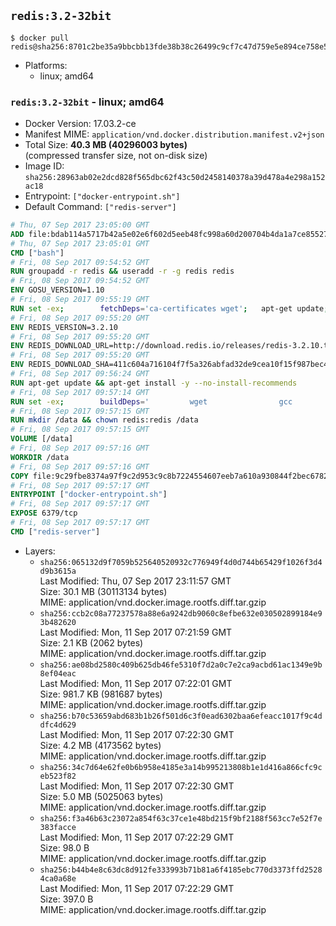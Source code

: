 ## `redis:3.2-32bit`

```console
$ docker pull redis@sha256:8701c2be35a9bbcbb13fde38b38c26499c9cf7c47d759e5e894ce758e51e7dc4
```

-	Platforms:
	-	linux; amd64

### `redis:3.2-32bit` - linux; amd64

-	Docker Version: 17.03.2-ce
-	Manifest MIME: `application/vnd.docker.distribution.manifest.v2+json`
-	Total Size: **40.3 MB (40296003 bytes)**  
	(compressed transfer size, not on-disk size)
-	Image ID: `sha256:28963ab02e2dcd828f565dbc62f43c50d2458140378a39d478a4e298a152ac18`
-	Entrypoint: `["docker-entrypoint.sh"]`
-	Default Command: `["redis-server"]`

```dockerfile
# Thu, 07 Sep 2017 23:05:00 GMT
ADD file:bdab114a5717b42a5e02e6f602d5eeb48fc998a60d200704b4da1a7ce8552775 in / 
# Thu, 07 Sep 2017 23:05:01 GMT
CMD ["bash"]
# Fri, 08 Sep 2017 09:54:52 GMT
RUN groupadd -r redis && useradd -r -g redis redis
# Fri, 08 Sep 2017 09:54:52 GMT
ENV GOSU_VERSION=1.10
# Fri, 08 Sep 2017 09:55:19 GMT
RUN set -ex; 		fetchDeps='ca-certificates wget'; 	apt-get update; 	apt-get install -y --no-install-recommends $fetchDeps; 	rm -rf /var/lib/apt/lists/*; 		dpkgArch="$(dpkg --print-architecture | awk -F- '{ print $NF }')"; 	wget -O /usr/local/bin/gosu "https://github.com/tianon/gosu/releases/download/$GOSU_VERSION/gosu-$dpkgArch"; 	wget -O /usr/local/bin/gosu.asc "https://github.com/tianon/gosu/releases/download/$GOSU_VERSION/gosu-$dpkgArch.asc"; 	export GNUPGHOME="$(mktemp -d)"; 	gpg --keyserver ha.pool.sks-keyservers.net --recv-keys B42F6819007F00F88E364FD4036A9C25BF357DD4; 	gpg --batch --verify /usr/local/bin/gosu.asc /usr/local/bin/gosu; 	rm -r "$GNUPGHOME" /usr/local/bin/gosu.asc; 	chmod +x /usr/local/bin/gosu; 	gosu nobody true; 		apt-get purge -y --auto-remove $fetchDeps
# Fri, 08 Sep 2017 09:55:20 GMT
ENV REDIS_VERSION=3.2.10
# Fri, 08 Sep 2017 09:55:20 GMT
ENV REDIS_DOWNLOAD_URL=http://download.redis.io/releases/redis-3.2.10.tar.gz
# Fri, 08 Sep 2017 09:55:20 GMT
ENV REDIS_DOWNLOAD_SHA=411c604a716104f7f5a326abfad32de9cea10f15f987bec45cf86f315e9e63a0
# Fri, 08 Sep 2017 09:56:24 GMT
RUN apt-get update && apt-get install -y --no-install-recommends 		libc6-i386 	&& rm -rf /var/lib/apt/lists/*
# Fri, 08 Sep 2017 09:57:14 GMT
RUN set -ex; 		buildDeps=' 		wget 				gcc 		gcc-multilib 		libc6-dev-i386 		make 	'; 	apt-get update; 	apt-get install -y $buildDeps --no-install-recommends; 	rm -rf /var/lib/apt/lists/*; 		wget -O redis.tar.gz "$REDIS_DOWNLOAD_URL"; 	echo "$REDIS_DOWNLOAD_SHA *redis.tar.gz" | sha256sum -c -; 	mkdir -p /usr/src/redis; 	tar -xzf redis.tar.gz -C /usr/src/redis --strip-components=1; 	rm redis.tar.gz; 		grep -q '^#define CONFIG_DEFAULT_PROTECTED_MODE 1$' /usr/src/redis/src/server.h; 	sed -ri 's!^(#define CONFIG_DEFAULT_PROTECTED_MODE) 1$!\1 0!' /usr/src/redis/src/server.h; 	grep -q '^#define CONFIG_DEFAULT_PROTECTED_MODE 0$' /usr/src/redis/src/server.h; 		make -C /usr/src/redis -j "$(nproc)" 32bit; 	make -C /usr/src/redis install; 		rm -r /usr/src/redis; 		apt-get purge -y --auto-remove $buildDeps
# Fri, 08 Sep 2017 09:57:15 GMT
RUN mkdir /data && chown redis:redis /data
# Fri, 08 Sep 2017 09:57:15 GMT
VOLUME [/data]
# Fri, 08 Sep 2017 09:57:16 GMT
WORKDIR /data
# Fri, 08 Sep 2017 09:57:16 GMT
COPY file:9c29fbe8374a97f9c2d953c9c8b7224554607eeb7a610a930844f2bec678265c in /usr/local/bin/ 
# Fri, 08 Sep 2017 09:57:17 GMT
ENTRYPOINT ["docker-entrypoint.sh"]
# Fri, 08 Sep 2017 09:57:17 GMT
EXPOSE 6379/tcp
# Fri, 08 Sep 2017 09:57:17 GMT
CMD ["redis-server"]
```

-	Layers:
	-	`sha256:065132d9f7059b525640520932c776949f4d0d744b65429f1026f3d4d9b3615a`  
		Last Modified: Thu, 07 Sep 2017 23:11:57 GMT  
		Size: 30.1 MB (30113134 bytes)  
		MIME: application/vnd.docker.image.rootfs.diff.tar.gzip
	-	`sha256:ccb2c08a77237578a88e6a9242db9060c8efbe632e030502899184e93b482620`  
		Last Modified: Mon, 11 Sep 2017 07:21:59 GMT  
		Size: 2.1 KB (2062 bytes)  
		MIME: application/vnd.docker.image.rootfs.diff.tar.gzip
	-	`sha256:ae08bd2580c409b625db46fe5310f7d2a0c7e2ca9acbd61ac1349e9b8ef04eac`  
		Last Modified: Mon, 11 Sep 2017 07:22:01 GMT  
		Size: 981.7 KB (981687 bytes)  
		MIME: application/vnd.docker.image.rootfs.diff.tar.gzip
	-	`sha256:b70c53659abd683b1b26f501d6c3f0ead6302baa6efeacc1017f9c4ddfc4d629`  
		Last Modified: Mon, 11 Sep 2017 07:22:30 GMT  
		Size: 4.2 MB (4173562 bytes)  
		MIME: application/vnd.docker.image.rootfs.diff.tar.gzip
	-	`sha256:34c7d64e62fe0b6b958e4185e3a14b995213808b1e1d416a866cfc9ceb523f82`  
		Last Modified: Mon, 11 Sep 2017 07:22:30 GMT  
		Size: 5.0 MB (5025063 bytes)  
		MIME: application/vnd.docker.image.rootfs.diff.tar.gzip
	-	`sha256:f3a46b63c23072a854f63c37ce1e48bd215f9bf2188f563cc7e52f7e383facce`  
		Last Modified: Mon, 11 Sep 2017 07:22:29 GMT  
		Size: 98.0 B  
		MIME: application/vnd.docker.image.rootfs.diff.tar.gzip
	-	`sha256:b44b4e8c63dc8d912fe333993b71b81a6f4185ebc770d3373ffd25284ca0a68e`  
		Last Modified: Mon, 11 Sep 2017 07:22:29 GMT  
		Size: 397.0 B  
		MIME: application/vnd.docker.image.rootfs.diff.tar.gzip
